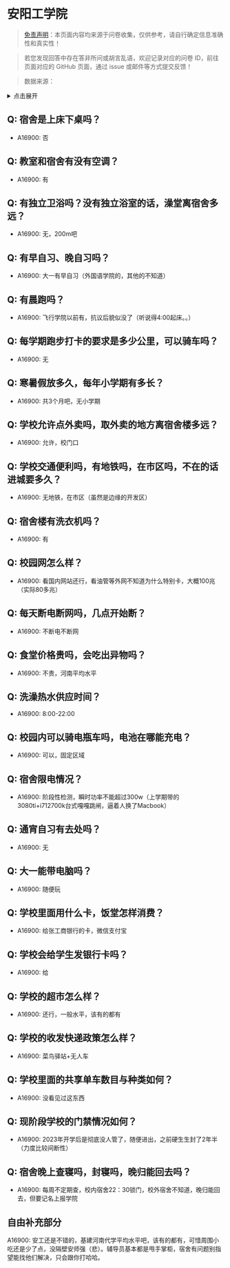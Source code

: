 # 安阳工学院

> [免责声明](https://colleges.chat/#_3)：本页面内容均来源于问卷收集，仅供参考，请自行确定信息准确性和真实性！

> 若您发现回答中存在答非所问或胡言乱语，欢迎记录对应的问卷 ID，前往页面对应的 GitHub 页面，通过 issue 或邮件等方式提交反馈！

> 数据来源：

<details><summary>点击展开</summary>
<ul>
<li>A16900: 匿名 (2023 年 03 月)</li>
</ul>
</details>

## Q: 宿舍是上床下桌吗？

- A16900: 否

## Q: 教室和宿舍有没有空调？

- A16900: 有

## Q: 有独立卫浴吗？没有独立浴室的话，澡堂离宿舍多远？

- A16900: 无，200m吧

## Q: 有早自习、晚自习吗？

- A16900: 大一有早自习（外国语学院的，其他的不知道）

## Q: 有晨跑吗？

- A16900: 飞行学院以前有，抗议后貌似没了（听说得4:00起床。。）

## Q: 每学期跑步打卡的要求是多少公里，可以骑车吗？

- A16900: 无

## Q: 寒暑假放多久，每年小学期有多长？

- A16900: 共3个月吧，无小学期

## Q: 学校允许点外卖吗，取外卖的地方离宿舍楼多远？

- A16900: 允许，校门口

## Q: 学校交通便利吗，有地铁吗，在市区吗，不在的话进城要多久？

- A16900: 无地铁，在市区（虽然是边缘的开发区）

## Q: 宿舍楼有洗衣机吗？

- A16900: 有

## Q: 校园网怎么样？

- A16900: 看国内网站还行，看油管等外网不知道为什么特别卡，大概100兆（实际80多兆）

## Q: 每天断电断网吗，几点开始断？

- A16900: 不断电不断网

## Q: 食堂价格贵吗，会吃出异物吗？

- A16900: 不贵，河南平均水平

## Q: 洗澡热水供应时间？

- A16900: 8:00-22:00

## Q: 校园内可以骑电瓶车吗，电池在哪能充电？

- A16900: 可以，固定区域

## Q: 宿舍限电情况？

- A16900: 阶段性检测，瞬时功率不能超过300w（上学期带的3080ti+i712700k台式嘎嘎跳闸，逼着人换了Macbook）

## Q: 通宵自习有去处吗？

- A16900: 无

## Q: 大一能带电脑吗？

- A16900: 随便玩

## Q: 学校里面用什么卡，饭堂怎样消费？

- A16900: 给张工商银行的卡，微信支付宝

## Q: 学校会给学生发银行卡吗？

- A16900: 给

## Q: 学校的超市怎么样？

- A16900: 还行，一般水平，该有的都有

## Q: 学校的收发快递政策怎么样？

- A16900: 菜鸟驿站+无人车

## Q: 学校里面的共享单车数目与种类如何？

- A16900: 没看见过这东西

## Q: 现阶段学校的门禁情况如何？

- A16900: 2023年开学后是彻底没人管了，随便进出，之前硬生生封了2年半（力度比较间断性）

## Q: 宿舍晚上查寝吗，封寝吗，晚归能回去吗？

- A16900: 每周不定期查，校内宿舍22：30锁门，校外宿舍不知道，晚归能回去，但要记名上报学院

## 自由补充部分

A16900: 安工还是不错的，基建河南代学平均水平吧，该有的都有，可惜周围小吃还是少了点，没隔壁安师强（悲）。辅导员基本都是甩手掌柜，宿舍有问题别指望能找他们解决，只会跟你打哈哈。